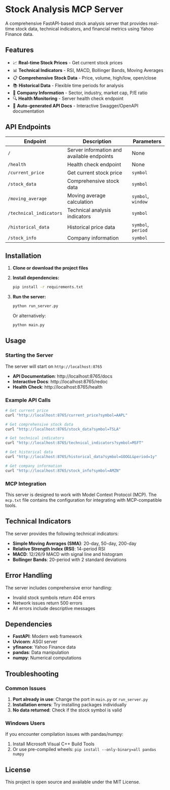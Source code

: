 # Stock Analysis MCP Server

A comprehensive FastAPI-based stock analysis server that provides real-time stock data, technical indicators, and financial metrics using Yahoo Finance data.

## Features

- 📈 **Real-time Stock Prices** - Get current stock prices
- 📊 **Technical Indicators** - RSI, MACD, Bollinger Bands, Moving Averages
- 📋 **Comprehensive Stock Data** - Price, volume, high/low, open/close
- 📚 **Historical Data** - Flexible time periods for analysis
- 🏢 **Company Information** - Sector, industry, market cap, P/E ratio
- 🔍 **Health Monitoring** - Server health check endpoint
- 📖 **Auto-generated API Docs** - Interactive Swagger/OpenAPI documentation

## API Endpoints

| Endpoint | Description | Parameters |
|----------|-------------|------------|
| `/` | Server information and available endpoints | None |
| `/health` | Health check endpoint | None |
| `/current_price` | Get current stock price | `symbol` |
| `/stock_data` | Comprehensive stock data | `symbol` |
| `/moving_average` | Moving average calculation | `symbol`, `window` |
| `/technical_indicators` | Technical analysis indicators | `symbol` |
| `/historical_data` | Historical price data | `symbol`, `period` |
| `/stock_info` | Company information | `symbol` |

## Installation

1. **Clone or download the project files**

2. **Install dependencies:**
   ```bash
   pip install -r requirements.txt
   ```

3. **Run the server:**
   ```bash
   python run_server.py
   ```
   
   Or alternatively:
   ```bash
   python main.py
   ```

## Usage

### Starting the Server

The server will start on `http://localhost:8765`

- **API Documentation**: http://localhost:8765/docs
- **Interactive Docs**: http://localhost:8765/redoc
- **Health Check**: http://localhost:8765/health

### Example API Calls

```bash
# Get current price
curl "http://localhost:8765/current_price?symbol=AAPL"

# Get comprehensive stock data
curl "http://localhost:8765/stock_data?symbol=TSLA"

# Get technical indicators
curl "http://localhost:8765/technical_indicators?symbol=MSFT"

# Get historical data
curl "http://localhost:8765/historical_data?symbol=GOOGL&period=1y"

# Get company information
curl "http://localhost:8765/stock_info?symbol=AMZN"
```

### MCP Integration

This server is designed to work with Model Context Protocol (MCP). The `mcp.txt` file contains the configuration for integrating with MCP-compatible tools.

## Technical Indicators

The server provides the following technical indicators:

- **Simple Moving Averages (SMA)**: 20-day, 50-day, 200-day
- **Relative Strength Index (RSI)**: 14-period RSI
- **MACD**: 12/26/9 MACD with signal line and histogram
- **Bollinger Bands**: 20-period with 2 standard deviations

## Error Handling

The server includes comprehensive error handling:
- Invalid stock symbols return 404 errors
- Network issues return 500 errors
- All errors include descriptive messages

## Dependencies

- **FastAPI**: Modern web framework
- **Uvicorn**: ASGI server
- **yfinance**: Yahoo Finance data
- **pandas**: Data manipulation
- **numpy**: Numerical computations

## Troubleshooting

### Common Issues

1. **Port already in use**: Change the port in `main.py` or `run_server.py`
2. **Installation errors**: Try installing packages individually
3. **No data returned**: Check if the stock symbol is valid

### Windows Users

If you encounter compilation issues with pandas/numpy:
1. Install Microsoft Visual C++ Build Tools
2. Or use pre-compiled wheels: `pip install --only-binary=all pandas numpy`

## License

This project is open source and available under the MIT License. 